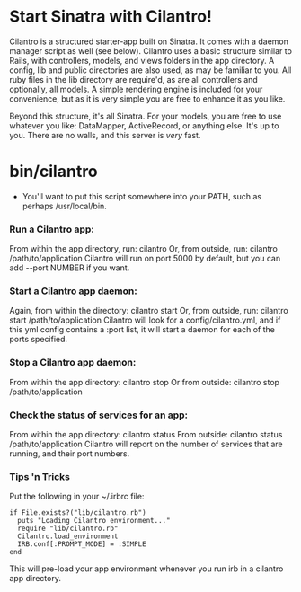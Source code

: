 # Start Sinatra with Cilantro!

Cilantro is a structured starter-app built on Sinatra. It comes with a daemon manager script as well (see below).
Cilantro uses a basic structure similar to Rails, with controllers, models, and views folders in the app directory.
A config, lib and public directories are also used, as may be familiar to you. All ruby files in the lib directory
are require'd, as are all controllers and optionally, all models. A simple rendering engine is included for your
convenience, but as it is very simple you are free to enhance it as you like.

Beyond this structure, it's all Sinatra. For your models, you are free to use whatever you like: DataMapper,
ActiveRecord, or anything else. It's up to you. There are no walls, and this server is *very* fast.

# bin/cilantro

+ You'll want to put this script somewhere into your PATH, such as perhaps /usr/local/bin.

### Run a Cilantro app:

From within the app directory, run: cilantro
Or, from outside, run: cilantro /path/to/application
Cilantro will run on port 5000 by default, but you can add --port NUMBER if you want.

### Start a Cilantro app daemon:

Again, from within the directory: cilantro start
Or, from outside, run: cilantro start /path/to/application
Cilantro will look for a config/cilantro.yml, and if this yml config contains a :port list, it will start a daemon for each of the ports specified.

### Stop a Cilantro app daemon:

From within the app directory: cilantro stop
Or from outside: cilantro stop /path/to/application

### Check the status of services for an app:

From within the app directory: cilantro status
From outside: cilantro status /path/to/application
Cilantro will report on the number of services that are running, and their port numbers.

### Tips 'n Tricks

Put the following in your ~/.irbrc file:

    if File.exists?("lib/cilantro.rb")
      puts "Loading Cilantro environment..."
      require "lib/cilantro.rb"
      Cilantro.load_environment
      IRB.conf[:PROMPT_MODE] = :SIMPLE
    end

This will pre-load your app environment whenever you run irb in a cilantro app directory.

